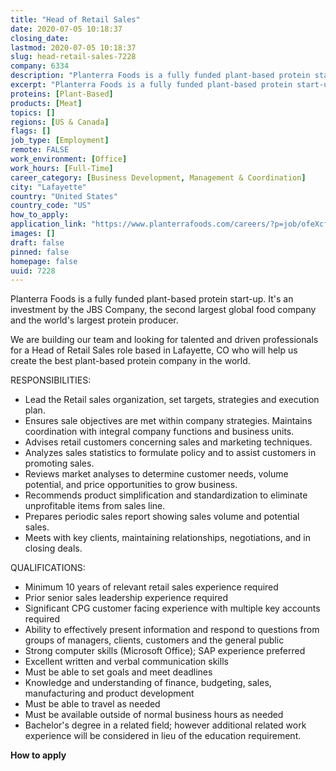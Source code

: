 ```yaml
---
title: "Head of Retail Sales"
date: 2020-07-05 10:18:37
closing_date: 
lastmod: 2020-07-05 10:18:37
slug: head-retail-sales-7228
company: 6334
description: "Planterra Foods is a fully funded plant-based protein start-up. It’s an investment by the JBS Company, the second largest global food company and the world’s largest protein producer.We are building our team and looking for talented and driven professionals for a Head of Retail Sales role based in Lafayette, CO who will help us create the best plant-based protein company in the world.RESPONSIBILITIES:"
excerpt: "Planterra Foods is a fully funded plant-based protein start-up. It’s an investment by the JBS Company, the second largest global food company and the world’s largest protein producer.We are building our team and looking for talented and driven professionals for a Head of Retail Sales role based in Lafayette, CO who will help us create the best plant-based protein company in the world.RESPONSIBILITIES:"
proteins: [Plant-Based]
products: [Meat]
topics: []
regions: [US & Canada]
flags: []
job_type: [Employment]
remote: FALSE
work_environment: [Office]
work_hours: [Full-Time]
career_category: [Business Development, Management & Coordination]
city: "Lafayette"
country: "United States"
country_code: "US"
how_to_apply: 
application_link: "https://www.planterrafoods.com/careers/?p=job/ofeXcfwm"
images: []
draft: false
pinned: false
homepage: false
uuid: 7228
---
```

Planterra Foods is a fully funded plant-based protein start-up. It's an
investment by the JBS Company, the second largest global food company
and the world's largest protein producer.

We are building our team and looking for talented and driven
professionals for a Head of Retail Sales role based in Lafayette, CO who
will help us create the best plant-based protein company in the world.

RESPONSIBILITIES:

-   Lead the Retail sales organization, set targets, strategies and
    execution plan.
-   Ensures sale objectives are met within company strategies. Maintains
    coordination with integral company functions and business units.
-   Advises retail customers concerning sales and marketing techniques.
-   Analyzes sales statistics to formulate policy and to assist
    customers in promoting sales.
-   Reviews market analyses to determine customer needs, volume
    potential, and price opportunities to grow business.
-   Recommends product simplification and standardization to eliminate
    unprofitable items from sales line.
-   Prepares periodic sales report showing sales volume and potential
    sales.
-   Meets with key clients, maintaining relationships, negotiations, and
    in closing deals.

QUALIFICATIONS:

-   Minimum 10 years of relevant retail sales experience required
-   Prior senior sales leadership experience required
-   Significant CPG customer facing experience with multiple key
    accounts required
-   Ability to effectively present information and respond to questions
    from groups of managers, clients, customers and the general public
-   Strong computer skills (Microsoft Office); SAP experience preferred
-   Excellent written and verbal communication skills
-   Must be able to set goals and meet deadlines
-   Knowledge and understanding of finance, budgeting, sales,
    manufacturing and product development
-   Must be able to travel as needed
-   Must be available outside of normal business hours as needed
-   Bachelor's degree in a related field; however additional related
    work experience will be considered in lieu of the education
    requirement.


**How to apply**



